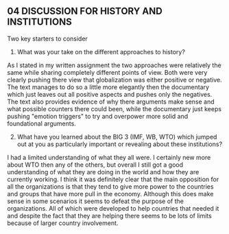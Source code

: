## 04 DISCUSSION FOR HISTORY AND INSTITUTIONS

Two key starters to consider 

1) What was your take on the different approaches to history?

As I stated in my written assignment the two approaches were relatively the same while sharing completely different points of view. Both were very clearly pushing there view that globalization was either positive or negative. The text manages to do so a little more elegantly then the documentary which just leaves out all positive aspects and pushes only the negatives. The text also provides evidence of why there arguments make sense and what possible counters there could been, while the documentary just keeps pushing "emotion triggers" to try and overpower more solid and foundational arguments. 

2) What have you learned about the BIG 3 (IMF, WB, WTO) which jumped out at you as particularly important or revealing about these institutions?

I had a limited understanding of what they all were. I certainly new more about WTO then any of the others, but overall I still got a good understanding of what they are doing in the world and how they are currently working. I think it was definitely clear that the main opposition for all the organizations is that they tend to give more power to the countries and groups that have more pull in the economy. Although this does make sense in some scenarios it seems to defeat the purpose of the organizations. All of which were developed to help countries that needed it and despite the fact that they are helping there seems to be lots of limits because of larger country involvement. 